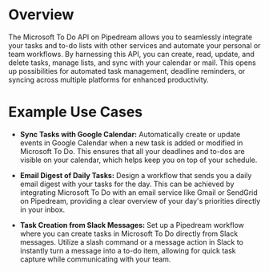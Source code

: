 # Overview

The Microsoft To Do API on Pipedream allows you to seamlessly integrate your tasks and to-do lists with other services and automate your personal or team workflows. By harnessing this API, you can create, read, update, and delete tasks, manage lists, and sync with your calendar or mail. This opens up possibilities for automated task management, deadline reminders, or syncing across multiple platforms for enhanced productivity.

# Example Use Cases

- **Sync Tasks with Google Calendar:** Automatically create or update events in Google Calendar when a new task is added or modified in Microsoft To Do. This ensures that all your deadlines and to-dos are visible on your calendar, which helps keep you on top of your schedule.

- **Email Digest of Daily Tasks:** Design a workflow that sends you a daily email digest with your tasks for the day. This can be achieved by integrating Microsoft To Do with an email service like Gmail or SendGrid on Pipedream, providing a clear overview of your day's priorities directly in your inbox.

- **Task Creation from Slack Messages:** Set up a Pipedream workflow where you can create tasks in Microsoft To Do directly from Slack messages. Utilize a slash command or a message action in Slack to instantly turn a message into a to-do item, allowing for quick task capture while communicating with your team.
